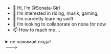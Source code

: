 - 👋 Hi, I’m @Sonata-Girl
- 👀 I’m interested in riding, musik, gaming, 
- 🌱 I’m currently learning swift
- 💞️ I’m looking to collaborate on none for now
- 📫 How to reach me ...

<!---
<!---
Sonata-Girl/Sonata-Girl is a ✨ special ✨ repository because its `README.md` (this file) appears on your GitHub profile.
You can click the Preview link to take a look at your changes.
--->

<details> 
  <summary> не нажимай сюда! </summary>
  <details> 
    <summary> ах, зачем ты так... 😅 </summary>
      <details> 
      <summary> аххх... остановись... 😳 </summary>
        <details> 
        <summary> ...........   </summary>
          <details> 
          <summary> это было великолепно 😳😳😳 </summary>
  😘
    </details>
    </details>
    </details>
    </details>
    </details>
--->
